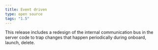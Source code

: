 ```yaml
---
title: Event driven
type: open source
tags: "1.5"
---
```


This release includes a redesign of the internal communication bus in the server code to trap changes that happen periodically during onboard, launch, delete.
